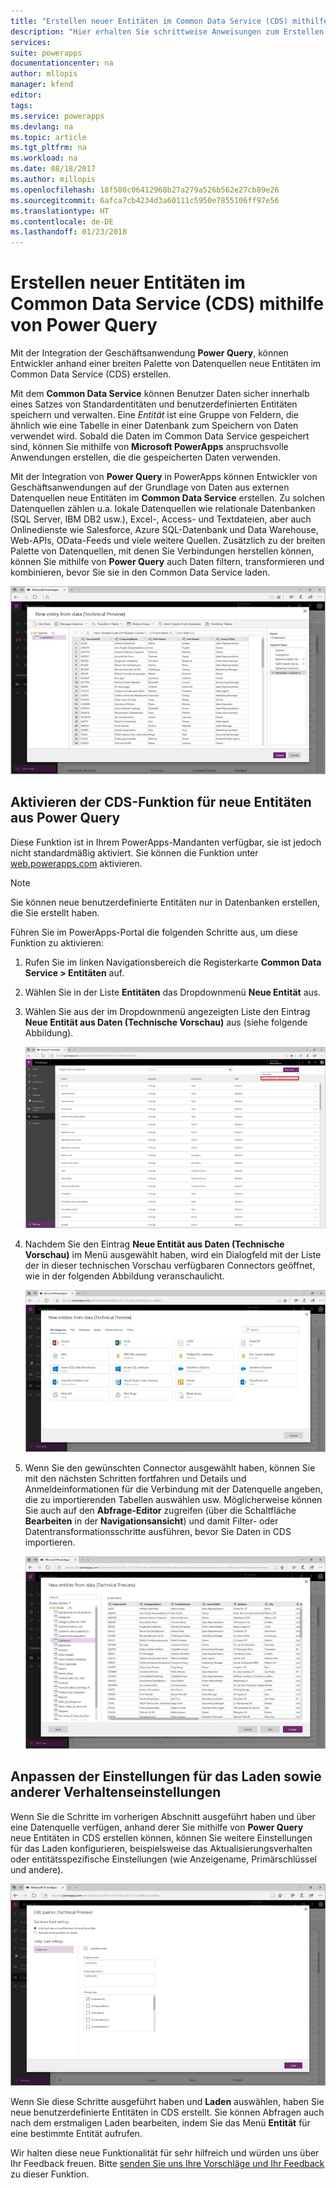 ```yaml
---
title: "Erstellen neuer Entitäten im Common Data Service (CDS) mithilfe von Power Query | Microsoft-Dokumentation"
description: "Hier erhalten Sie schrittweise Anweisungen zum Erstellen einer neuen Entität im CDS mithilfe von Power Query."
services: 
suite: powerapps
documentationcenter: na
author: mllopis
manager: kfend
editor: 
tags: 
ms.service: powerapps
ms.devlang: na
ms.topic: article
ms.tgt_pltfrm: na
ms.workload: na
ms.date: 08/18/2017
ms.author: millopis
ms.openlocfilehash: 18f580c06412968b27a279a526b562e27cb89e26
ms.sourcegitcommit: 6afca7cb4234d3a60111c5950e7855106ff97e56
ms.translationtype: HT
ms.contentlocale: de-DE
ms.lasthandoff: 01/23/2018
---
```

# <a name="create-new-entities-in-the-common-data-service-cds-using-power-query"></a>Erstellen neuer Entitäten im Common Data Service (CDS) mithilfe von Power Query
Mit der Integration der Geschäftsanwendung **Power Query**, können Entwickler anhand einer breiten Palette von Datenquellen neue Entitäten im Common Data Service (CDS) erstellen.

Mit dem **Common Data Service** können Benutzer Daten sicher innerhalb eines Satzes von Standardentitäten und benutzerdefinierten Entitäten speichern und verwalten. Eine *Entität* ist eine Gruppe von Feldern, die ähnlich wie eine Tabelle in einer Datenbank zum Speichern von Daten verwendet wird. Sobald die Daten im Common Data Service gespeichert sind, können Sie mithilfe von **Microsoft PowerApps** anspruchsvolle Anwendungen erstellen, die die gespeicherten Daten verwenden.

Mit der Integration von **Power Query** in PowerApps können Entwickler von Geschäftsanwendungen auf der Grundlage von Daten aus externen Datenquellen neue Entitäten im **Common Data Service** erstellen. Zu solchen Datenquellen zählen u.a. lokale Datenquellen wie relationale Datenbanken (SQL Server, IBM DB2 usw.), Excel-, Access- und Textdateien, aber auch Onlinedienste wie Salesforce, Azure SQL-Datenbank und Data Warehouse, Web-APIs, OData-Feeds und viele weitere Quellen. Zusätzlich zu der breiten Palette von Datenquellen, mit denen Sie Verbindungen herstellen können, können Sie mithilfe von **Power Query** auch Daten filtern, transformieren und kombinieren, bevor Sie sie in den Common Data Service laden.

![Neue Entität aus Daten](media/data-platform-cds-newentity-pq/data-platform-cds-pq-01.jpg)

## <a name="enabling-the-cds-new-entities-from-power-query-feature"></a>Aktivieren der CDS-Funktion für neue Entitäten aus Power Query
Diese Funktion ist in Ihrem PowerApps-Mandanten verfügbar, sie ist jedoch nicht standardmäßig aktiviert. Sie können die Funktion unter [web.powerapps.com](https://aka.ms/pqocds) aktivieren.

> [!NOTE]
> Sie können neue benutzerdefinierte Entitäten nur in Datenbanken erstellen, die Sie erstellt haben.

Führen Sie im PowerApps-Portal die folgenden Schritte aus, um diese Funktion zu aktivieren:

1. Rufen Sie im linken Navigationsbereich die Registerkarte **Common Data Service > Entitäten** auf.

2. Wählen Sie in der Liste **Entitäten** das Dropdownmenü **Neue Entität** aus.

3. Wählen Sie aus der im Dropdownmenü angezeigten Liste den Eintrag **Neue Entität aus Daten (Technische Vorschau)** aus (siehe folgende Abbildung).
   
    ![Neue Entität aus Daten](media/data-platform-cds-newentity-pq/data-platform-cds-pq-02.jpg)
4. Nachdem Sie den Eintrag **Neue Entität aus Daten (Technische Vorschau)** im Menü ausgewählt haben, wird ein Dialogfeld mit der Liste der in dieser technischen Vorschau verfügbaren Connectors geöffnet, wie in der folgenden Abbildung veranschaulicht.
   
   ![Verfügbare Connectors](media/data-platform-cds-newentity-pq/data-platform-cds-pq-03.jpg)
5. Wenn Sie den gewünschten Connector ausgewählt haben, können Sie mit den nächsten Schritten fortfahren und Details und Anmeldeinformationen für die Verbindung mit der Datenquelle angeben, die zu importierenden Tabellen auswählen usw. Möglicherweise können Sie auch auf den **Abfrage-Editor** zugreifen (über die Schaltfläche **Bearbeiten** in der **Navigationsansicht**) und damit Filter- oder Datentransformationsschritte ausführen, bevor Sie Daten in CDS importieren.
   
    ![](media/data-platform-cds-newentity-pq/data-platform-cds-pq-04.jpg)

## <a name="adjust-load-settings-and-other-behavior"></a>Anpassen der Einstellungen für das Laden sowie anderer Verhaltenseinstellungen
Wenn Sie die Schritte im vorherigen Abschnitt ausgeführt haben und über eine Datenquelle verfügen, anhand derer Sie mithilfe von **Power Query** neue Entitäten in CDS erstellen können, können Sie weitere Einstellungen für das Laden konfigurieren, beispielsweise das Aktualisierungsverhalten oder entitätsspezifische Einstellungen (wie Anzeigename, Primärschlüssel und andere).

![](media/data-platform-cds-newentity-pq/data-platform-cds-pq-05.jpg)

Wenn Sie diese Schritte ausgeführt haben und **Laden** auswählen, haben Sie neue benutzerdefinierte Entitäten in CDS erstellt. Sie können Abfragen auch nach dem erstmaligen Laden bearbeiten, indem Sie das Menü **Entität** für eine bestimmte Entität aufrufen.

Wir halten diese neue Funktionalität für sehr hilfreich und würden uns über Ihr Feedback freuen. Bitte [senden Sie uns Ihre Vorschläge und Ihr Feedback](https://powerusers.microsoft.com/t5/PowerApps-Community/ct-p/PowerApps1) zu dieser Funktion.

